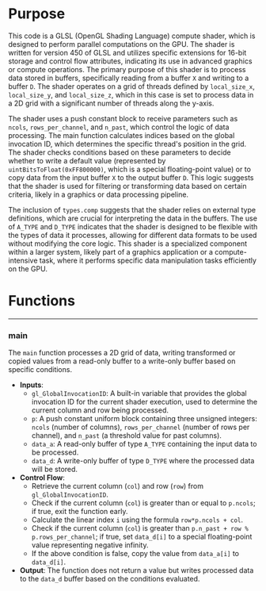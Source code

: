 # Purpose
This code is a GLSL (OpenGL Shading Language) compute shader, which is designed to perform parallel computations on the GPU. The shader is written for version 450 of GLSL and utilizes specific extensions for 16-bit storage and control flow attributes, indicating its use in advanced graphics or compute operations. The primary purpose of this shader is to process data stored in buffers, specifically reading from a buffer `X` and writing to a buffer `D`. The shader operates on a grid of threads defined by `local_size_x`, `local_size_y`, and `local_size_z`, which in this case is set to process data in a 2D grid with a significant number of threads along the y-axis.

The shader uses a push constant block to receive parameters such as `ncols`, `rows_per_channel`, and `n_past`, which control the logic of data processing. The main function calculates indices based on the global invocation ID, which determines the specific thread's position in the grid. The shader checks conditions based on these parameters to decide whether to write a default value (represented by `uintBitsToFloat(0xFF800000)`, which is a special floating-point value) or to copy data from the input buffer `X` to the output buffer `D`. This logic suggests that the shader is used for filtering or transforming data based on certain criteria, likely in a graphics or data processing pipeline.

The inclusion of `types.comp` suggests that the shader relies on external type definitions, which are crucial for interpreting the data in the buffers. The use of `A_TYPE` and `D_TYPE` indicates that the shader is designed to be flexible with the types of data it processes, allowing for different data formats to be used without modifying the core logic. This shader is a specialized component within a larger system, likely part of a graphics application or a compute-intensive task, where it performs specific data manipulation tasks efficiently on the GPU.
# Functions

---
### main
The `main` function processes a 2D grid of data, writing transformed or copied values from a read-only buffer to a write-only buffer based on specific conditions.
- **Inputs**:
    - `gl_GlobalInvocationID`: A built-in variable that provides the global invocation ID for the current shader execution, used to determine the current column and row being processed.
    - `p`: A push constant uniform block containing three unsigned integers: `ncols` (number of columns), `rows_per_channel` (number of rows per channel), and `n_past` (a threshold value for past columns).
    - `data_a`: A read-only buffer of type `A_TYPE` containing the input data to be processed.
    - `data_d`: A write-only buffer of type `D_TYPE` where the processed data will be stored.
- **Control Flow**:
    - Retrieve the current column (`col`) and row (`row`) from `gl_GlobalInvocationID`.
    - Check if the current column (`col`) is greater than or equal to `p.ncols`; if true, exit the function early.
    - Calculate the linear index `i` using the formula `row*p.ncols + col`.
    - Check if the current column (`col`) is greater than `p.n_past + row % p.rows_per_channel`; if true, set `data_d[i]` to a special floating-point value representing negative infinity.
    - If the above condition is false, copy the value from `data_a[i]` to `data_d[i]`.
- **Output**: The function does not return a value but writes processed data to the `data_d` buffer based on the conditions evaluated.



